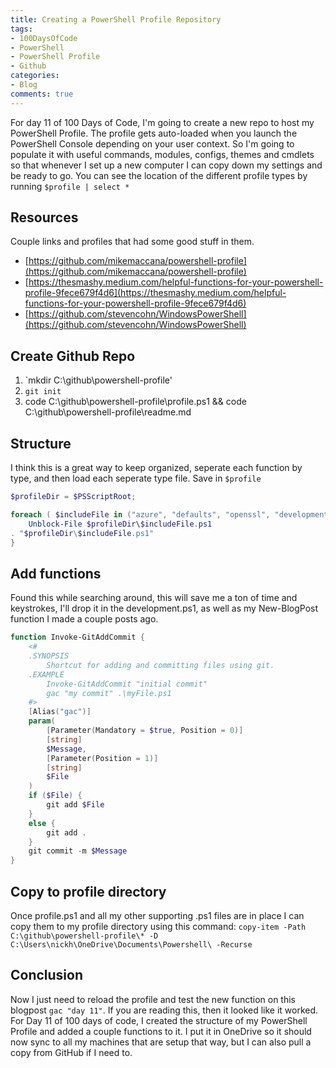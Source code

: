 ```yaml
---
title: Creating a PowerShell Profile Repository
tags:
- 100DaysOfCode
- PowerShell
- PowerShell Profile
- Github
categories:
- Blog
comments: true
---
```

For day 11 of 100 Days of Code, I'm going to create a new repo to host my PowerShell Profile.  The profile gets auto-loaded when you launch the PowerShell Console depending on your user context.  So I'm going to populate it with useful commands, modules, configs, themes and cmdlets so that whenever I set up a new computer I can copy down my settings and be ready to go.  You can see the location of the different profile types by running `$profile | select *`

## Resources

Couple links and profiles that had some good stuff in them.

* [https://github.com/mikemaccana/powershell-profile](https://github.com/mikemaccana/powershell-profile)
* [https://thesmashy.medium.com/helpful-functions-for-your-powershell-profile-9fece679f4d6](https://thesmashy.medium.com/helpful-functions-for-your-powershell-profile-9fece679f4d6)
* [https://github.com/stevencohn/WindowsPowerShell](https://github.com/stevencohn/WindowsPowerShell)

## Create Github Repo

1. `mkdir C:\github\powershell-profile'
2. `git init`
3. code C:\github\powershell-profile\profile.ps1 && code C:\github\powershell-profile\readme.md

## Structure

I think this is a great way to keep organized, seperate each function by type, and then load each seperate type file.  Save in `$profile`

```powershell
$profileDir = $PSScriptRoot;

foreach ( $includeFile in ("azure", "defaults", "openssl", "development") ) {
    Unblock-File $profileDir\$includeFile.ps1
. "$profileDir\$includeFile.ps1"
}
```

## Add functions

Found this while searching around, this will save me a ton of time and keystrokes, I'll drop it in the development.ps1, as well as my New-BlogPost function I made a couple posts ago.

```powershell
function Invoke-GitAddCommit {
    <#
    .SYNOPSIS
        Shortcut for adding and committing files using git.
    .EXAMPLE
        Invoke-GitAddCommit "initial commit"
        gac "my commit" .\myFile.ps1
    #>
    [Alias("gac")]
    param(
        [Parameter(Mandatory = $true, Position = 0)]
        [string]
        $Message,
        [Parameter(Position = 1)]
        [string]
        $File
    )
    if ($File) {
        git add $File
    }
    else {
        git add .
    }
    git commit -m $Message
}
```

## Copy to profile directory

Once profile.ps1 and all my other supporting .ps1 files are in place I can copy them to my profile directory using this command: `copy-item -Path C:\github\powershell-profile\* -D C:\Users\nickh\OneDrive\Documents\Powershell\ -Recurse`

## Conclusion

Now I just need to reload the profile and test the new function on this blogpost `gac "day 11"`.  If you are reading this, then it looked like it worked.  For Day 11 of 100 days of code, I created the structure of my PowerShell Profile and added a couple functions to it.  I put it in OneDrive so it should now sync to all my machines that are setup that way, but I can also pull a copy from GitHub if I need to.